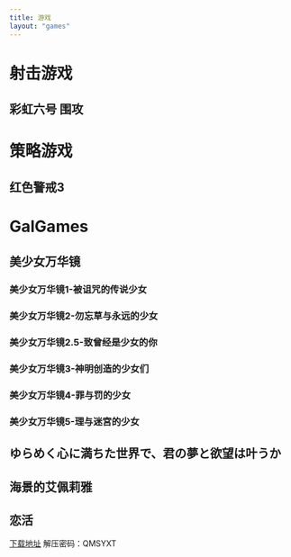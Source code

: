 ```yaml
---
title: 游戏
layout: "games"
---
```


# 射击游戏
## 彩虹六号 围攻

# 策略游戏
## 红色警戒3

# GalGames
## 美少女万华镜
### 美少女万华镜1-被诅咒的传说少女

### 美少女万华镜2-勿忘草与永远的少女

### 美少女万华镜2.5-致曾经是少女的你

### 美少女万华镜3-神明创造的少女们

### 美少女万华镜4-罪与罚的少女

### 美少女万华镜5-理与迷宮的少女

## ゆらめく心に満ちた世界で、君の夢と欲望は叶うか

## 海景的艾佩莉雅

## 恋活

[下载地址](https://pan.baidu.com/s/1WYhNKaxNGAXdyMDVurJmjw#list/path=%2F&parentPath=%2Fsharelink2889169687-141508253155469)
解压密码：QMSYXT
